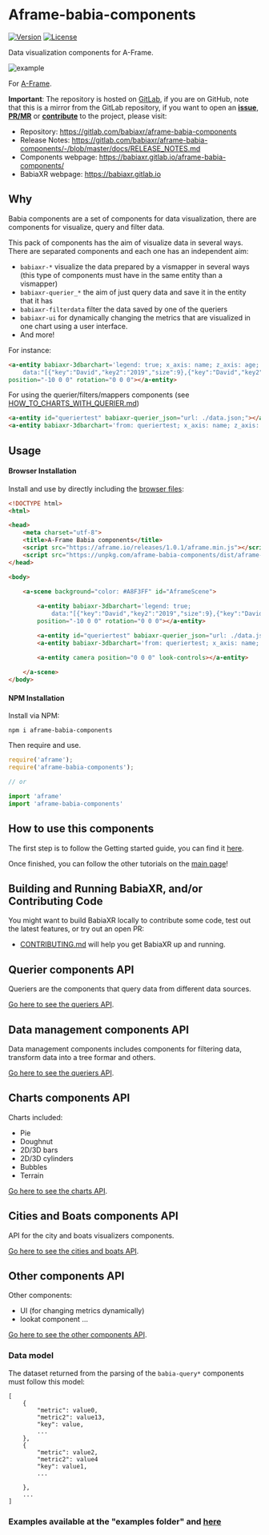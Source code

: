 # Aframe-babia-components

[![Version](http://img.shields.io/npm/v/aframe-babia-components.svg?style=flat-square)](https://npmjs.org/package/aframe-babia-components)
[![License](http://img.shields.io/npm/l/aframe-babia-components.svg?style=flat-square)](https://npmjs.org/package/aframe-babia-components)

Data visualization components for A-Frame.

![example](https://i.imgur.com/CedRQs6.png)

For [A-Frame](https://aframe.io).

**Important**: The repository is hosted on [GitLab](https://gitlab.com/babiaxr/aframe-babia-components), if you are on GitHub, note that this is a mirror from the GitLab repository, if you want to open an [**issue**](https://gitlab.com/babiaxr/aframe-babia-components/-/issues), [**PR/MR**](https://gitlab.com/babiaxr/aframe-babia-components/-/merge_requests) or [**contribute**](https://gitlab.com/babiaxr/aframe-babia-components/-/blob/master/docs/CONTRIBUTING.md) to the project, please visit:
- Repository: https://gitlab.com/babiaxr/aframe-babia-components
- Release Notes: https://gitlab.com/babiaxr/aframe-babia-components/-/blob/master/docs/RELEASE_NOTES.md
- Components webpage: https://babiaxr.gitlab.io/aframe-babia-components/
- BabiaXR webpage: https://babiaxr.gitlab.io

## Why

Babia components are a set of components for data visualization, there are components for visualize, query and filter data.

This pack of components has the aim of visualize data in several ways. There are separated components and each one has an independent aim:

- `babiaxr-*` visualize the data prepared by a vismapper in several ways (this type of components must have in the same entity than a vismapper)
- `babiaxr-querier_*` the aim of just query data and save it in the entity that it has
- `babiaxr-filterdata` filter the data saved by one of the queriers
- `babiaxr-ui` for dynamically changing the metrics that are visualized in one chart using a user interface.
- And more!

For instance:

```html
<a-entity babiaxr-3dbarchart='legend: true; x_axis: name; z_axis: age; height: size;
    data:"[{"key":"David","key2":"2019","size":9},{"key":"David","key2":"2018","size":8},{"key":"David","key2":"2017","size":7},{"key":"David","key2":"2016","size":6},{"key":"David","key2":"2015","size":5},{"key":"Pete","key2":"2011","size":8},{"key":"Pete","key2":"2014","size":7},{"key":"Josh","key2":"2016","size":6},{"key":"Josh","key2":"2015","size":5},{"key":"Jesus","key2":"2016","size":9},{"key":"Jesus","key2":"2011","size":8},{"key":"Jesus","key2":"2014","size":7},{"key":"Jesus","key2":"2016","size":6},{"key":"Jesus","key2":"2015","size":5},{"key":"Jesus","key2":"2016","size":9},{"key":"Steve","key2":"2016","size":9},{"key":"Steve","key2":"2017","size":8},{"key":"Steve","key2":"2014","size":7},{"key":"Steve","key2":"2013","size":6},{"key":"Moreno","key2":"2015","size":5},{"key":"Jesus","key2":"2019","size":10},{"key":"Pete","key2":"2019","size":10}]"' 
position="-10 0 0" rotation="0 0 0"></a-entity>

```

For using the querier/filters/mappers components (see [HOW_TO_CHARTS_WITH_QUERIER.md](./docs/tutorials/HOW_TO_CHARTS.md))

```html
<a-entity id="queriertest" babiaxr-querier_json="url: ./data.json;"></a-entity>
<a-entity babiaxr-3dbarchart='from: queriertest; x_axis: name; z_axis: age; height: size; legend: true' position="-10 0 0" rotation="0 0 0"></a-entity>
```




## Usage

#### Browser Installation

Install and use by directly including the [browser files](dist):

```html
<!DOCTYPE html>
<html>

<head>
    <meta charset="utf-8">
    <title>A-Frame Babia components</title>
    <script src="https://aframe.io/releases/1.0.1/aframe.min.js"></script>
    <script src="https://unpkg.com/aframe-babia-components/dist/aframe-babia-components.min.js"></script>
</head>

<body>

    <a-scene background="color: #A8F3FF" id="AframeScene">
        
        <a-entity babiaxr-3dbarchart='legend: true; 
            data:"[{"key":"David","key2":"2019","size":9},{"key":"David","key2":"2018","size":8},{"key":"David","key2":"2017","size":7},{"key":"David","key2":"2016","size":6},{"key":"David","key2":"2015","size":5},{"key":"Pete","key2":"2011","size":8},{"key":"Pete","key2":"2014","size":7},{"key":"Josh","key2":"2016","size":6},{"key":"Josh","key2":"2015","size":5},{"key":"Jesus","key2":"2016","size":9},{"key":"Jesus","key2":"2011","size":8},{"key":"Jesus","key2":"2014","size":7},{"key":"Jesus","key2":"2016","size":6},{"key":"Jesus","key2":"2015","size":5},{"key":"Jesus","key2":"2016","size":9},{"key":"Steve","key2":"2016","size":9},{"key":"Steve","key2":"2017","size":8},{"key":"Steve","key2":"2014","size":7},{"key":"Steve","key2":"2013","size":6},{"key":"Moreno","key2":"2015","size":5},{"key":"Jesus","key2":"2019","size":10},{"key":"Pete","key2":"2019","size":10}]"' 
        position="-10 0 0" rotation="0 0 0"></a-entity>

        <a-entity id="queriertest" babiaxr-querier_json="url: ./data.json;"></a-entity>
        <a-entity babiaxr-3dbarchart='from: queriertest; x_axis: name; z_axis: age; height: size; radius: size; legend: true' position="-10 0 0" rotation="0 0 0"></a-entity>

        <a-entity camera position="0 0 0" look-controls></a-entity>
        
    </a-scene>
</body>
```

#### NPM Installation

Install via NPM:

```
npm i aframe-babia-components
```

Then require and use.
```js
require('aframe');
require('aframe-babia-components');

// or

import 'aframe'
import 'aframe-babia-components'
```

## How to use this components

The first step is to follow the Getting started guide, you can find it [here](https://babiaxr.gitlab.io/tutorials/get_started).

Once finished, you can follow the other tutorials on the [main page](https://babiaxr.gitlab.io/tutorials/)!


## Building and Running BabiaXR, and/or Contributing Code

You might want to build BabiaXR locally to contribute some code, test out the latest features, or try out an open PR:

- [CONTRIBUTING.md](./docs/CONTRIBUTING.md) will help you get BabiaXR up and running.


## Querier components API

Queriers are the components that query data from different data sources.

[Go here to see the queriers API](./docs/APIs/QUERIERS.md).

## Data management components API

Data management components includes components for filtering data, transform data into a tree formar and others.

[Go here to see the queriers API](./docs/APIs/DATAMANAGEMENT.md).

## Charts components API

Charts included:
- Pie
- Doughnut
- 2D/3D bars
- 2D/3D cylinders
- Bubbles
- Terrain

[Go here to see the charts API](./docs/APIs/CHARTS.md).

## Cities and Boats components API

API for the city and boats visualizers components.

[Go here to see the cities and boats API](./docs/APIs/CHARTS.md).

## Other components API

Other components:
- UI (for changing metrics dynamically)
- lookat component
...

[Go here to see the other components API](./docs/APIs/OTHERS.md).


### Data model

The dataset returned from the parsing of the `babia-query*` components must follow this model:

```
[
    {
        "metric": value0,
        "metric2": value13,
        "key": value,
        ...
    },
    {
        "metric": value2,
        "metric2": value4
        "key": value1,
        ...

    },
    ...
]

```

### Examples available at the "examples folder" and [here](https://babiaxr.gitlab.io/aframe-babia-components/)